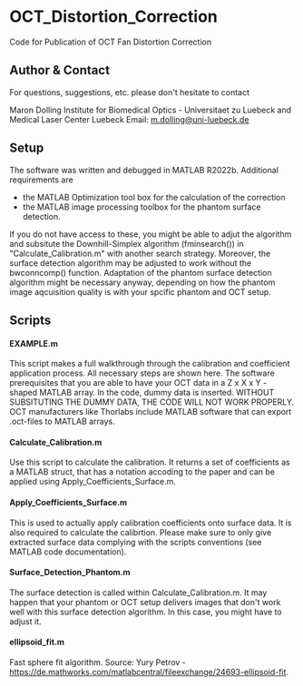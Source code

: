# OCT_Distortion_Correction
Code for Publication of OCT Fan Distortion Correction

## Author & Contact
For questions, suggestions, etc. please don't hesitate to contact

Maron Dolling
Institute for Biomedical Optics - Universitaet zu Luebeck
and
Medical Laser Center Luebeck
Email: m.dolling@uni-luebeck.de


## Setup
The software was written and debugged in MATLAB R2022b. Additional requirements are
- the MATLAB Optimization tool box for the calculation of the correction
- the MATLAB image processing toolbox for the phantom surface detection.

If you do not have access to these, you might be able to adjut the algorithm and subsitute the Downhill-Simplex algorithm (fminsearch()) in "Calculate_Calibration.m" with another search strategy. Moreover, the surface detection algorithm may be adjusted to work without the bwconncomp() function. Adaptation of the phantom surface detection algorithm might be necessary anyway, depending on how the phantom image aqcuisition quality is with your spcific phantom and OCT setup.


## Scripts

#### EXAMPLE.m
This script makes a full walkthrough through the calibration and coefficient application process. All necessary steps are shown here.
The software prerequisites that you are able to have your OCT data in a Z x X x Y - shaped MATLAB array. In the code, dummy data is inserted. WITHOUT SUBSITUTING THE DUMMY DATA, THE CODE WILL NOT WORK PROPERLY. OCT manufacturers like Thorlabs include MATLAB software that can export .oct-files to MATLAB arrays.

#### Calculate_Calibration.m
Use this script to calculate the calibration. It returns a set of coefficients as a MATLAB struct, that has a notation accoding to the paper and can be applied using Apply_Coefficients_Surface.m.

#### Apply_Coefficients_Surface.m
This is used to actually apply calibration coefficients onto surface data. It is also required to calculate the calibrtion.
Please make sure to only give extracted surface data complying with the scripts conventions (see MATLAB code documentation).

#### Surface_Detection_Phantom.m
The surface detection is called within Calculate_Calibration.m. It may happen that your phantom or OCT setup delivers images that don't work well with this surface detection algorithm. In this case, you might have to adjust it.

#### ellipsoid_fit.m
Fast sphere fit algorithm. Source: Yury Petrov - https://de.mathworks.com/matlabcentral/fileexchange/24693-ellipsoid-fit.


